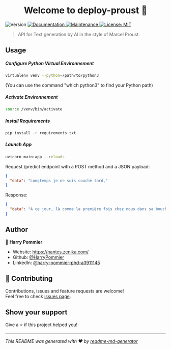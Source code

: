 <h1 align="center">Welcome to deploy-proust 👋</h1>
<p>
  <img alt="Version" src="https://img.shields.io/badge/version-1.0.0-blue.svg?cacheSeconds=2592000" />
  <a href="https://github.com/kefranabg/readme-md-generator#readme" target="_blank">
    <img alt="Documentation" src="https://img.shields.io/badge/documentation-yes-brightgreen.svg" />
  </a>
  <a href="https://github.com/kefranabg/readme-md-generator/graphs/commit-activity" target="_blank">
    <img alt="Maintenance" src="https://img.shields.io/badge/Maintained%3F-yes-green.svg" />
  </a>
  <a href="#" target="_blank">
    <img alt="License: MIT" src="https://img.shields.io/github/license/HarryPommier/proust-generator" />
  </a>
</p>

> API for Text generation by AI in the style of Marcel Proust.

## Usage

##### Configure Python Virtual Environnement 

```sh
virtualenv venv --python=/path/to/python3
```
(You can use the command "which python3" to find your Python path)

##### Activate Environnement

```sh
source /venv/bin/activate
```

##### Install Requirements 

```sh
pip install -r requirements.txt
```

##### Launch App 

```sh
uvicorn main:app --reloads
```

Request /predict endpoint with a POST method and a JSON payload:
```json
{
  "data": "Longtemps je ne suis couché tard,"
}
```

Response:
```json
{
  "data": "A ce jour, là comme la première fois chez nous dans sa bouche en retard pour la même façon que les autres hommes « bon moment."
}
```




## Author

👤 **Harry Pommier**

* Website: https://nantes.zenika.com/
* Github: [@HarryPommier](https://github.com/HarryPommier)
* LinkedIn: [@harry-pommier-phd-a3911145](https://linkedin.com/in/harry-pommier-phd-a3911145)

## 🤝 Contributing

Contributions, issues and feature requests are welcome!<br />Feel free to check [issues page](https://github.com/HarryPommier/proust-generator/issues). 

## Show your support

Give a ⭐️ if this project helped you!

***
_This README was generated with ❤️ by [readme-md-generator](https://github.com/kefranabg/readme-md-generator)_
